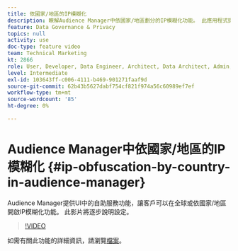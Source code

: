 ```yaml
---
title: 依國家/地區的IP模糊化
description: 瞭解Audience Manager中依國家/地區劃分的IP模糊化功能。 此應用程式提供UI中的自助服務功能，讓客戶可於全球或依國家/地區開啟IP模糊化功能。 此影片將逐步說明設定。
feature: Data Governance & Privacy
topics: null
activity: use
doc-type: feature video
team: Technical Marketing
kt: 2866
role: User, Developer, Data Engineer, Architect, Data Architect, Admin, Leader
level: Intermediate
exl-id: 103643ff-c006-4111-b469-901271faaf9d
source-git-commit: 62b43b5627dabf754cf821f974a56c60989ef7ef
workflow-type: tm+mt
source-wordcount: '85'
ht-degree: 0%

---
```


# Audience Manager中依國家/地區的IP模糊化 {#ip-obfuscation-by-country-in-audience-manager}

Audience Manager提供UI中的自助服務功能，讓客戶可以在全球或依國家/地區開啟IP模糊化功能。 此影片將逐步說明設定。

>[!VIDEO](https://video.tv.adobe.com/v/27218/?quality=9)

如需有關此功能的詳細資訊，請瀏覽[檔案](https://experiencecloud.adobe.com/resources/help/en_US/aam/ip-obfuscation.html)。
